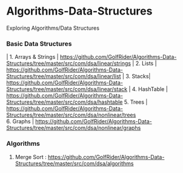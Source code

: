 # Algorithms-Data-Structures
Exploring Algorithms/Data Structures

### Basic Data Structures
|  1. Arrays & Strings |  https://github.com/GolfRider/Algorithms-Data-Structures/tree/master/src/com/dsa/linear/strings
|  2. Lists |      https://github.com/GolfRider/Algorithms-Data-Structures/tree/master/src/com/dsa/linear/list
|  3. Stacks|      https://github.com/GolfRider/Algorithms-Data-Structures/tree/master/src/com/dsa/linear/stack
|  4. HashTable |  https://github.com/GolfRider/Algorithms-Data-Structures/tree/master/src/com/dsa/hashtable
  5. Trees |      https://github.com/GolfRider/Algorithms-Data-Structures/tree/master/src/com/dsa/nonlinear/trees     
  6. Graphs |     https://github.com/GolfRider/Algorithms-Data-Structures/tree/master/src/com/dsa/nonlinear/graphs
  
### Algorithms
  1. Merge Sort :   https://github.com/GolfRider/Algorithms-Data-Structures/tree/master/src/com/dsa/algorithms
